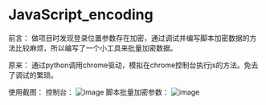 # JavaScript_encoding
前言：
  做项目时发现登录位置参数存在加密，通过调试并编写脚本加密数据的方法比较麻烦，所以编写了一个小工具来批量加密数据。
  
原来：
  通过python调用chrome驱动，模拟在chrome控制台执行js的方法。免去了调试的繁琐。
  
使用截图：
控制台：
![image](https://github.com/Yty-feg-thr/js-encoding/assets/57204310/86370ccf-871f-4159-a008-ca70b1aacc15)
脚本批量加密参数：
![image](https://github.com/Yty-feg-thr/js-encoding/assets/57204310/b3ca086b-59a1-4fd4-be7d-30245ee6a385)
